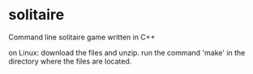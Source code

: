 # solitaire
Command line solitaire game written in C++

on Linux:
download the files and unzip.
run the command 'make' in the directory where the files are located.
